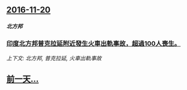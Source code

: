 ## [2016-11-20](/zh/news/2016/11/20/index.md)

##### 北方邦
### [印度北方邦普克拉延附近發生火車出軌事故，超過100人喪生。 ](/zh/news/2016/11/20/印度北方邦普克拉延附近發生火車出軌事故-超過100人喪生.md)
_上下文: 北方邦, 普克拉延, 火車出軌事故_

## [前一天...](/zh/news/2016/11/19/index.md)

